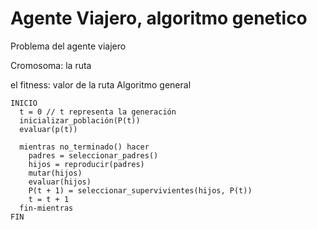 # Agente Viajero, algoritmo genetico 

Problema del agente viajero 

Cromosoma: la ruta

el fitness: valor de la ruta 
Algoritmo general 

~~~
INICIO 
  t = 0 // t representa la generación 
  inicializar_población(P(t))
  evaluar(p(t))

  mientras no_terminado() hacer
    padres = seleccionar_padres()
    hijos = reproducir(padres)
    mutar(hijos)
    evaluar(hijos)
    P(t + 1) = seleccionar_supervivientes(hijos, P(t))
    t = t + 1
  fin-mientras
FIN
~~~

